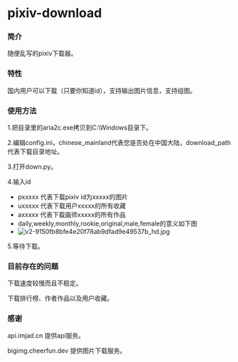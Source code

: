 # pixiv-download

### 简介

随便乱写的pixiv下载器。

### 特性

国内用户可以下载（只要你知道id），支持输出图片信息，支持组图。

### 使用方法

1.把目录里的aria2c.exe拷贝到C:\Windows目录下。

2.编辑config.ini，chinese_mainland代表您是否处在中国大陆，download_path代表下载目录地址。

3.打开down.py。

4.输入id

- pxxxxx 代表下载pixiv id为xxxxx的图片
- uxxxxx 代表下载用户xxxxx的所有收藏
- axxxxx 代表下载画师xxxxx的所有作品
- daily,weekly,monthly,rookie,original,male,female的意义如下图
- ![v2-9150fb8bfe4e20f78ab9dfad9e49537b_hd.jpg](https://i.loli.net/2020/02/01/uiOyq8WVZrDc9GI.jpg)

5.等待下载。

### 目前存在的问题

下载速度较慢而且不稳定。

下载排行榜、作者作品以及用户收藏。

### 感谢

api.imjad.cn 提供api服务。

bigimg.cheerfun.dev 提供图片下载服务。